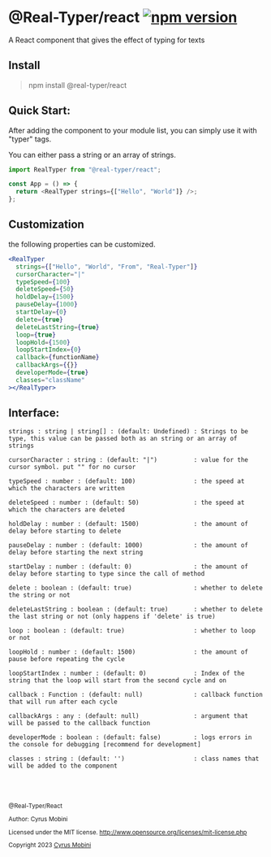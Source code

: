 # @Real-Typer/react [![npm version](https://badge.fury.io/js/@real-typer%2Freact.svg)](https://badge.fury.io/js/@real-typer%2Freact)

A React component that gives the effect of typing for texts

## Install

> npm install @real-typer/react

## Quick Start:

After adding the component to your module list, you can simply use it with "typer" tags.

You can either pass a string or an array of strings.

```js
import RealTyper from "@real-typer/react";

const App = () => {
  return <RealTyper strings={["Hello", "World"]} />;
};
```

## Customization

the following properties can be customized.

```jsx
<RealTyper
  strings={["Hello", "World", "From", "Real-Typer"]}
  cursorCharacter="|"
  typeSpeed={100}
  deleteSpeed={50}
  holdDelay={1500}
  pauseDelay={1000}
  startDelay={0}
  delete={true}
  deleteLastString={true}
  loop={true}
  loopHold={1500}
  loopStartIndex={0}
  callback={functionName}
  callbackArgs={{}}
  developerMode={true}
  classes="className"
></RealTyper>
```

## Interface:

    strings : string | string[] : (default: Undefined) : Strings to be type, this value can be passed both as an string or an array of strings

    cursorCharacter : string : (default: "|")          : value for the cursor symbol. put "" for no cursor

    typeSpeed : number : (default: 100)                : the speed at which the characters are written

    deleteSpeed : number : (default: 50)               : the speed at which the characters are deleted

    holdDelay : number : (default: 1500)               : the amount of delay before starting to delete

    pauseDelay : number : (default: 1000)              : the amount of delay before starting the next string

    startDelay : number : (default: 0)                 : the amount of delay before starting to type since the call of method

    delete : boolean : (default: true)                 : whether to delete the string or not

    deleteLastString : boolean : (default: true)       : whether to delete the last string or not (only happens if 'delete' is true)

    loop : boolean : (default: true)                   : whether to loop or not

    loopHold : number : (default: 1500)                : the amount of pause before repeating the cycle

    loopStartIndex : number : (default: 0)             : Index of the string that the loop will start from the second cycle and on

    callback : Function : (default: null)              : callback function that will run after each cycle

    callbackArgs : any : (default: null)               : argument that will be passed to the callback function

    developerMode : boolean : (default: false)         : logs errors in the console for debugging [recommend for development]

    classes : string : (default: '')                   : class names that will be added to the component

<br>
<br>
<br>

<small>
@Real-Typer/React

Author: Cyrus Mobini

Licensed under the MIT license.
http://www.opensource.org/licenses/mit-license.php

Copyright 2023 [Cyrus Mobini](https://github.com/cyrus2281)
<small>